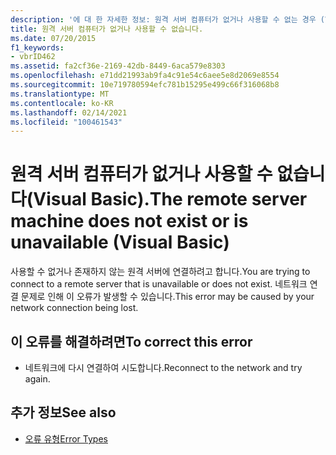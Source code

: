 ```yaml
---
description: '에 대 한 자세한 정보: 원격 서버 컴퓨터가 없거나 사용할 수 없는 경우 (Visual Basic)'
title: 원격 서버 컴퓨터가 없거나 사용할 수 없습니다.
ms.date: 07/20/2015
f1_keywords:
- vbrID462
ms.assetid: fa2cf36e-2169-42db-8449-6aca579e8303
ms.openlocfilehash: e71dd21993ab9fa4c91e54c6aee5e8d2069e8554
ms.sourcegitcommit: 10e719780594efc781b15295e499c66f316068b8
ms.translationtype: MT
ms.contentlocale: ko-KR
ms.lasthandoff: 02/14/2021
ms.locfileid: "100461543"
---
```

# <a name="the-remote-server-machine-does-not-exist-or-is-unavailable-visual-basic"></a><span data-ttu-id="95421-103">원격 서버 컴퓨터가 없거나 사용할 수 없습니다(Visual Basic).</span><span class="sxs-lookup"><span data-stu-id="95421-103">The remote server machine does not exist or is unavailable (Visual Basic)</span></span>

<span data-ttu-id="95421-104">사용할 수 없거나 존재하지 않는 원격 서버에 연결하려고 합니다.</span><span class="sxs-lookup"><span data-stu-id="95421-104">You are trying to connect to a remote server that is unavailable or does not exist.</span></span> <span data-ttu-id="95421-105">네트워크 연결 문제로 인해 이 오류가 발생할 수 있습니다.</span><span class="sxs-lookup"><span data-stu-id="95421-105">This error may be caused by your network connection being lost.</span></span>  
  
## <a name="to-correct-this-error"></a><span data-ttu-id="95421-106">이 오류를 해결하려면</span><span class="sxs-lookup"><span data-stu-id="95421-106">To correct this error</span></span>  
  
- <span data-ttu-id="95421-107">네트워크에 다시 연결하여 시도합니다.</span><span class="sxs-lookup"><span data-stu-id="95421-107">Reconnect to the network and try again.</span></span>  
  
## <a name="see-also"></a><span data-ttu-id="95421-108">추가 정보</span><span class="sxs-lookup"><span data-stu-id="95421-108">See also</span></span>

- [<span data-ttu-id="95421-109">오류 유형</span><span class="sxs-lookup"><span data-stu-id="95421-109">Error Types</span></span>](../programming-guide/language-features/error-types.md)
